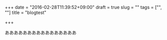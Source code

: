 +++
date = "2016-02-28T11:39:52+09:00"
draft = true
slug = ""
tags = ["", ""]
title = "blogtest"

+++

ああああああああああああああああ